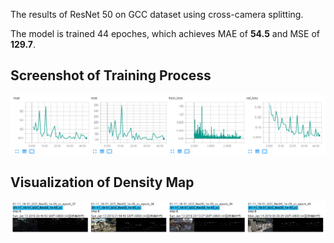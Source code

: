 The results of ResNet 50 on GCC dataset using cross-camera splitting.

The model is trained 44 epoches, which achieves MAE of **54.5** and MSE of **129.7**. 

## Screenshot of Training Process

![Detialed infomation during the traning phase.](./img1.png "quantitative-results")

## Visualization of Density Map

![Detialed infomation during the traning phase.](./img2.png "visualization")